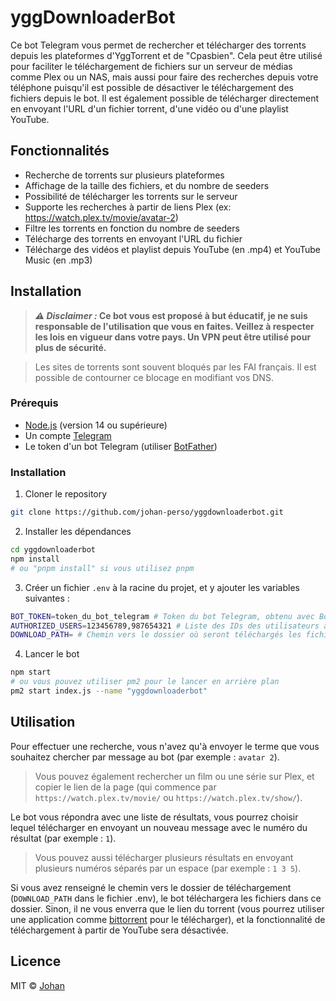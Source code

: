 <!-- TODO: dans le changelog dire que genre "breaking change: dans le fichier .env la variable TORRENTS_PATH est devenu DOWNLOAD_PATH -->

# yggDownloaderBot

Ce bot Telegram vous permet de rechercher et télécharger des torrents depuis les plateformes d'YggTorrent et de "Cpasbien". Cela peut être utilisé pour faciliter le téléchargement de fichiers sur un serveur de médias comme Plex ou un NAS, mais aussi pour faire des recherches depuis votre téléphone puisqu'il est possible de désactiver le téléchargement des fichiers depuis le bot. Il est également possible de télécharger directement en envoyant l'URL d'un fichier torrent, d'une vidéo ou d'une playlist YouTube.


## Fonctionnalités

- Recherche de torrents sur plusieurs plateformes
- Affichage de la taille des fichiers, et du nombre de seeders
- Possibilité de télécharger les torrents sur le serveur
- Supporte les recherches à partir de liens Plex (ex: https://watch.plex.tv/movie/avatar-2)
- Filtre les torrents en fonction du nombre de seeders
- Télécharge des torrents en envoyant l'URL du fichier
- Télécharge des vidéos et playlist depuis YouTube (en .mp4) et YouTube Music (en .mp3)


## Installation

> **___⚠️ Disclaimer :___ Ce bot vous est proposé à but éducatif, je ne suis responsable de l'utilisation que vous en faites. Veillez à respecter les lois en vigueur dans votre pays. Un VPN peut être utilisé pour plus de sécurité.**

> Les sites de torrents sont souvent bloqués par les FAI français. Il est possible de contourner ce blocage en modifiant vos DNS.

### Prérequis

- [Node.js](https://nodejs.org/en/) (version 14 ou supérieure)
- Un compte [Telegram](https://telegram.org/)
- Le token d'un bot Telegram (utiliser [BotFather](https://t.me/botfather))

### Installation

1. Cloner le repository
```sh
git clone https://github.com/johan-perso/yggdownloaderbot.git
```

2. Installer les dépendances
```sh
cd yggdownloaderbot
npm install
# ou "pnpm install" si vous utilisez pnpm
```

3. Créer un fichier `.env` à la racine du projet, et y ajouter les variables suivantes :
```sh
BOT_TOKEN=token_du_bot_telegram # Token du bot Telegram, obtenu avec BotFather
AUTHORIZED_USERS=123456789,987654321 # Liste des IDs des utilisateurs autorisés, séparés par des virgules. Obtenir son ID : https://www.youtube.com/watch?v=e_d3KqI6zkI
DOWNLOAD_PATH= # Chemin vers le dossier où seront téléchargés les fichiers. Exemple : /home/user/Downloads. Si non renseigné, les torrents ne seront pas téléchargés.
```

4. Lancer le bot
```sh
npm start
# ou vous pouvez utiliser pm2 pour le lancer en arrière plan
pm2 start index.js --name "yggdownloaderbot"
```


## Utilisation

Pour effectuer une recherche, vous n'avez qu'à envoyer le terme que vous souhaitez chercher par message au bot (par exemple : `avatar 2`).

> Vous pouvez également rechercher un film ou une série sur Plex, et copier le lien de la page (qui commence par `https://watch.plex.tv/movie/` ou `https://watch.plex.tv/show/`).

Le bot vous répondra avec une liste de résultats, vous pourrez choisir lequel télécharger en envoyant un nouveau message avec le numéro du résultat (par exemple : `1`).

> Vous pouvez aussi télécharger plusieurs résultats en envoyant plusieurs numéros séparés par un espace (par exemple : `1 3 5`).

Si vous avez renseigné le chemin vers le dossier de téléchargement (`DOWNLOAD_PATH` dans le fichier .env), le bot téléchargera les fichiers dans ce dossier. Sinon, il ne vous enverra que le lien du torrent (vous pourrez utiliser une application comme [bittorrent](https://www.bittorrent.com/) pour le télécharger), et la fonctionnalité de téléchargement à partir de YouTube sera désactivée.


## Licence

MIT © [Johan](https://johanstick.me)
